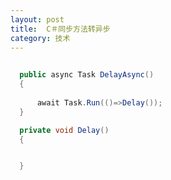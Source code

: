 ```yaml
---
layout: post
title:  C＃同步方法转异步 
category: 技术 
---
```


<!--more-->

```csharp
  
  public async Task DelayAsync()
  {
  
      await Task.Run(()=>Delay());
  }

  private void Delay()
  {


  }
```


 
